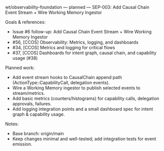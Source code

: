 wt/observability-foundation — planned — SEP-003: Add Causal Chain Event Stream + Wire Working Memory Ingestor

Goals & references:
- Issue #6 follow-up: Add Causal Chain Event Stream + Wire Working Memory Ingestor
- #56, [CCOS] Observability: Metrics, logging, and dashboards
- #34, [CCOS] Metrics and logging for critical flows
- #37, [CCOS] Dashboards for intent graph, causal chain, and capability usage (#38)

Planned work:
- Add event stream hooks to CausalChain append path (ActionType::CapabilityCall, delegation events).
- Wire a Working Memory ingestor to publish selected events to stream/metrics.
- Add basic metrics (counters/histograms) for capability calls, delegation approvals, failures.
- Add logging integration points and a small dashboard spec for intent graph & capability usage.

Notes:
- Base branch: origin/main
- Keep changes minimal and well-tested; add integration tests for event emission.

